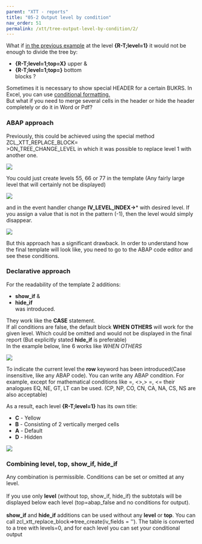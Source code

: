 ```yaml
---
parent: "XTT - reports"
title: "05-2 Output level by condition"
nav_order: 51
permalink: /xtt/tree-output-level-by-condition/2/
---
```


What if [in the previous example](../tree-group-by-fields/1/) at the level **{R-T;level=1}** it would not be enough to divide the tree by:
* **{R-T;level=1;top=X}** upper &
* **{R-T;level=1;top=}** bottom<br/>
blocks ?

Sometimes it is necessary to show special HEADER for a certain BUKRS. In Excel, you can use [conditional formatting.](Https://spreadsheeto.com/conditional-formatting/)<br/>
But what if you need to merge several cells in the header or hide the header completely or do it in Word or Pdf?

### ABAP approach
Previously, this could be achieved using the special method ZCL_XTT_REPLACE_BLOCK=<br/>>ON_TREE_CHANGE_LEVEL
in which it was possible to replace level 1 with another one.

![](https://raw.githubusercontent.com/wiki/bizhuka/xtt/img/05_co_code1.png)

You could just create levels 55, 66 or 77 in the template (Any fairly large level that will certainly not be displayed)

![](https://raw.githubusercontent.com/wiki/bizhuka/xtt/img/05_co_temp1.png)


and in the event handler change **IV_LEVEL_INDEX->*** with desired level. If you assign a value that is not in the pattern (-1), then the level would simply disappear.

![](https://raw.githubusercontent.com/wiki/bizhuka/xtt/img/05_co_code2.png)

But this approach has a significant drawback. In order to understand how the final template will look like, you need to go to the ABAP code editor and see these conditions.

### Declarative approach
For the readability of the template 2 additions:
* **show_if** &
* **hide_if**<br/>
was introduced.

They work like the **CASE** statement.<br/>
If all conditions are false, the default block **WHEN OTHERS** will work for the given level. Which could be omitted and would not be displayed in the final report (But explicitly stated **hide_if** is preferable)<br/>
In the example below, line 6 works like _WHEN OTHERS_

![](https://raw.githubusercontent.com/wiki/bizhuka/xtt/img/05_co_temp2.png)

To indicate the current level the **row** keyword has been introduced(Case insensitive, like any ABAP code). You can write any ABAP condition. For example, except for mathematical conditions like =, <>,> =, <= their analogues EQ, NE, GT, LT can be used. (CP, NP, CO, CN, CA, NA, CS, NS are also acceptable)

As a result, each level **{R-T;level=1}** has its own title:
* **C** - Yellow
* **B** - Consisting of 2 vertically merged cells
* **A** - Default
* **D** - Hidden

![](https://raw.githubusercontent.com/wiki/bizhuka/xtt/img/05_co_temp3.png)

### Combining level, top, show_if, hide_if
Any combination is permissible. Conditions can be set or omitted at any level.<br/>
<br/>
If you use only **level** (without top, show_if, hide_if) the subtotals will be displayed below each level (top=abap_false and no conditions for output).<br/>
<br/>
**show_if** and **hide_if** additions can be used without any **level** or **top**. You can call zcl_xtt_replace_block=>tree_create(iv_fields = ''). The table is converted to a tree with levels=0, and for each level you can set your conditional output